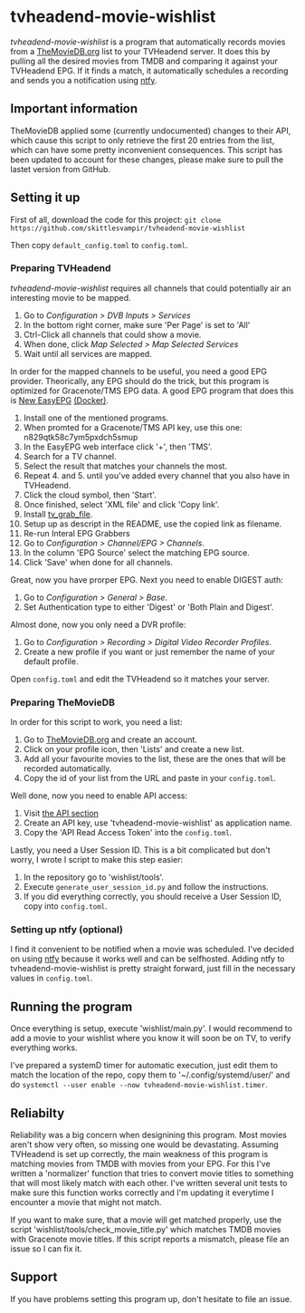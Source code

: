 # tvheadend-movie-wishlist
*tvheadend-movie-wishlist* is a program that automatically records movies from a [TheMovieDB.org](https://themoviedb.org) list to your TVHeadend server.
It does this by pulling all the desired movies from TMDB and comparing it against your TVHeadend EPG. If it finds a match, it automatically schedules a recording and sends you a notification using [ntfy](https://ntfy.sh).

## Important information
TheMovieDB applied some (currently undocumented) changes to their API, which cause this script to only retrieve the first 20 entries from the list, which can have some pretty inconvenient consequences. This script has been updated to account for these changes, please make sure to pull the lastet version from GitHub.

## Setting it up

First of all, download the code for this project:
`git clone https://github.com/skittlesvampir/tvheadend-movie-wishlist`

Then copy `default_config.toml` to `config.toml`.

### Preparing TVHeadend

*tvheadend-movie-wishlist* requires all channels that could potentially air an interesting movie to be mapped.

1. Go to *Configuration > DVB Inputs > Services*
2. In the bottom right corner, make sure 'Per Page' is set to 'All'
3. Ctrl-Click all channels that could show a movie.
4. When done, click *Map Selected > Map Selected Services*
5. Wait until all services are mapped.

In order for the mapped channels to be useful, you need a good EPG provider. Theorically, any EPG should do the trick, but this program is optimized for Gracenote/TMS EPG data. A good EPG program that does this is [New EasyEPG](https://github.com/sunsettrack4/script.service.easyepg-lite#easyepg-lite) [(Docker)](https://github.com/DeBaschdi/docker.new-easyepg).

1. Install one of the mentioned programs.
2. When promted for a Gracenote/TMS API key, use this one: n829qtk58c7ym5pxdch5smup
3. In the EasyEPG web interface click '+', then 'TMS'.
4. Search for a TV channel.
5. Select the result that matches your channels the most.
6. Repeat 4. and 5. until you've added every channel that you also have in TVHeadend.
7. Click the cloud symbol, then 'Start'.
8. Once finished, select 'XML file' and click 'Copy link'.
9. Install [tv_grab_file](https://github.com/b-jesch/tv_grab_file).
10. Setup up as descript in the README, use the copied link as filename.
11. Re-run Interal EPG Grabbers
12. Go to *Configuration > Channel/EPG > Channels*.
13. In the column 'EPG Source' select the matching EPG source.
14. Click 'Save' when done for all channels.

Great, now you have prorper EPG. Next you need to enable DIGEST auth:
1. Go to *Configuration > General > Base*.
2. Set Authentication type to either 'Digest' or 'Both Plain and Digest'.

Almost done, now you only need a DVR profile:
1. Go to *Configuration > Recording > Digital Video Recorder Profiles*.
2. Create a new profile if you want or just remember the name of your default profile.

Open `config.toml` and edit the TVHeadend so it matches your server.

### Preparing TheMovieDB
In order for this script to work, you need a list:
1. Go to [TheMovieDB.org](https://www.themoviedb.org) and create an account.
2. Click on your profile icon, then 'Lists' and create a new list.
3. Add all your favourite movies to the list, these are the ones that will be recorded automatically.
4. Copy the id of your list from the URL and paste in your `config.toml`.

Well done, now you need to enable API access:
1. Visit [the API section](https://www.themoviedb.org/settings/api)
2. Create an API key, use 'tvheadend-movie-wishlist' as application name.
3. Copy the 'API Read Access Token' into the `config.toml`.

Lastly, you need a User Session ID. This is a bit complicated but don't worry, I wrote I script to make this step easier:
1. In the repository go to 'wishlist/tools'.
2. Execute `generate_user_session_id.py` and follow the instructions.
3. If you did everything correctly, you should receive a User Session ID, copy into `config.toml`.

### Setting up ntfy (optional)
I find it convenient to be notified when a movie was scheduled. I've decided on using [ntfy](https://ntfy.sh) because it works well and can be selfhosted. Adding ntfy to tvheadend-movie-wishlist is pretty straight forward, just fill in the necessary values in `config.toml`.

## Running the program
Once everything is setup, execute 'wishlist/main.py'. I would recommend to add a movie to your wishlist where you know it will soon be on TV, to verify everything works.

I've prepared a systemD timer for automatic execution, just edit them to match the location of the repo, copy them to '~/.config/systemd/user/' and do `systemctl --user enable --now tvheadend-movie-wishlist.timer`.

## Reliabilty
Reliability was a big concern when designining this program. Most movies aren't show very often, so missing one would be devastating. Assuming TVHeadend is set up correctly, the main weakness of this program is matching movies from TMDB with movies from your EPG. For this I've written a 'normalizer' function that tries to convert movie titles to something that will most likely match with each other. I've written several unit tests to make sure this function works correctly and I'm updating it everytime I encounter a movie that might not match.

If you want to make sure, that a movie will get matched properly, use the script 'wishlist/tools/check_movie_title.py' which matches TMDB movies with Gracenote movie titles. If this script reports a mismatch, please file an issue so I can fix it.

## Support
If you have problems setting this program up, don't hesitate to file an issue.
